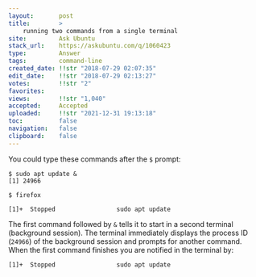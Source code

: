 ```yaml
---
layout:       post
title:        >
    running two commands from a single terminal
site:         Ask Ubuntu
stack_url:    https://askubuntu.com/q/1060423
type:         Answer
tags:         command-line
created_date: !!str "2018-07-29 02:07:35"
edit_date:    !!str "2018-07-29 02:13:27"
votes:        !!str "2"
favorites:    
views:        !!str "1,040"
accepted:     Accepted
uploaded:     !!str "2021-12-31 19:13:18"
toc:          false
navigation:   false
clipboard:    false
---
```


You could type these commands after the `$` prompt:

``` 
$ sudo apt update &
[1] 24966

```

``` 
$ firefox

```

``` 
[1]+  Stopped                 sudo apt update

```


The first command followed by `&` tells it to start in a second terminal (background session). The terminal immediately displays the process ID (`24966`) of the background session and prompts for another command. When the first command finishes you are notified in the terminal by:

``` 
[1]+  Stopped                 sudo apt update

```
